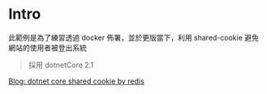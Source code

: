 # Intro

此範例是為了練習透過 docker 佈署，並於更版當下，利用 shared-cookie 避免網站的使用者被登出系統

> 採用 dotnetCore 2.1

[Blog: dotnet core shared cookie by redis](https://partypeopleland.github.io/artblog/2020/05/29/dotnet-core-shared-cookie/)

